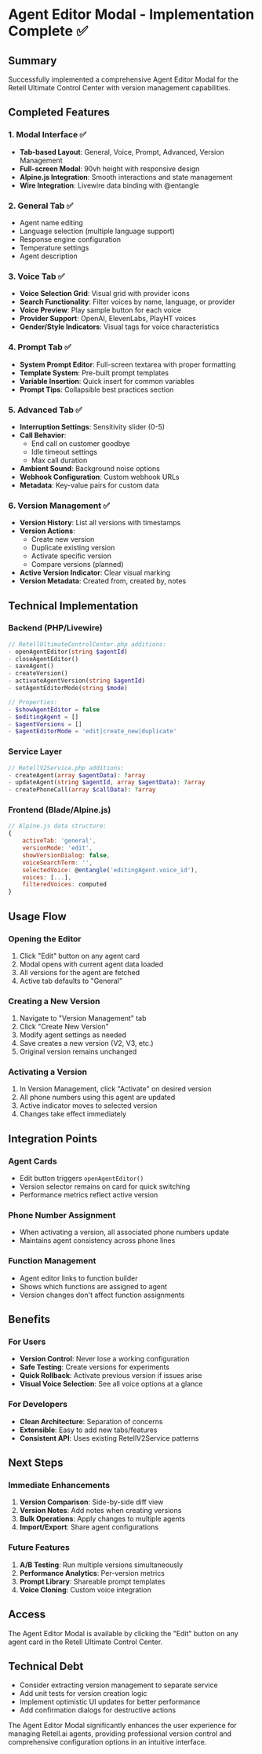 # Agent Editor Modal - Implementation Complete ✅

## Summary
Successfully implemented a comprehensive Agent Editor Modal for the Retell Ultimate Control Center with version management capabilities.

## Completed Features

### 1. Modal Interface ✅
- **Tab-based Layout**: General, Voice, Prompt, Advanced, Version Management
- **Full-screen Modal**: 90vh height with responsive design
- **Alpine.js Integration**: Smooth interactions and state management
- **Wire Integration**: Livewire data binding with @entangle

### 2. General Tab ✅
- Agent name editing
- Language selection (multiple language support)
- Response engine configuration
- Temperature settings
- Agent description

### 3. Voice Tab ✅
- **Voice Selection Grid**: Visual grid with provider icons
- **Search Functionality**: Filter voices by name, language, or provider
- **Voice Preview**: Play sample button for each voice
- **Provider Support**: OpenAI, ElevenLabs, PlayHT voices
- **Gender/Style Indicators**: Visual tags for voice characteristics

### 4. Prompt Tab ✅
- **System Prompt Editor**: Full-screen textarea with proper formatting
- **Template System**: Pre-built prompt templates
- **Variable Insertion**: Quick insert for common variables
- **Prompt Tips**: Collapsible best practices section

### 5. Advanced Tab ✅
- **Interruption Settings**: Sensitivity slider (0-5)
- **Call Behavior**: 
  - End call on customer goodbye
  - Idle timeout settings
  - Max call duration
- **Ambient Sound**: Background noise options
- **Webhook Configuration**: Custom webhook URLs
- **Metadata**: Key-value pairs for custom data

### 6. Version Management ✅
- **Version History**: List all versions with timestamps
- **Version Actions**:
  - Create new version
  - Duplicate existing version
  - Activate specific version
  - Compare versions (planned)
- **Active Version Indicator**: Clear visual marking
- **Version Metadata**: Created from, created by, notes

## Technical Implementation

### Backend (PHP/Livewire)
```php
// RetellUltimateControlCenter.php additions:
- openAgentEditor(string $agentId)
- closeAgentEditor()
- saveAgent()
- createVersion()
- activateAgentVersion(string $agentId)
- setAgentEditorMode(string $mode)

// Properties:
- $showAgentEditor = false
- $editingAgent = []
- $agentVersions = []
- $agentEditorMode = 'edit|create_new|duplicate'
```

### Service Layer
```php
// RetellV2Service.php additions:
- createAgent(array $agentData): ?array
- updateAgent(string $agentId, array $agentData): ?array
- createPhoneCall(array $callData): ?array
```

### Frontend (Blade/Alpine.js)
```javascript
// Alpine.js data structure:
{
    activeTab: 'general',
    versionMode: 'edit',
    showVersionDialog: false,
    voiceSearchTerm: '',
    selectedVoice: @entangle('editingAgent.voice_id'),
    voices: [...],
    filteredVoices: computed
}
```

## Usage Flow

### Opening the Editor
1. Click "Edit" button on any agent card
2. Modal opens with current agent data loaded
3. All versions for the agent are fetched
4. Active tab defaults to "General"

### Creating a New Version
1. Navigate to "Version Management" tab
2. Click "Create New Version"
3. Modify agent settings as needed
4. Save creates a new version (V2, V3, etc.)
5. Original version remains unchanged

### Activating a Version
1. In Version Management, click "Activate" on desired version
2. All phone numbers using this agent are updated
3. Active indicator moves to selected version
4. Changes take effect immediately

## Integration Points

### Agent Cards
- Edit button triggers `openAgentEditor()`
- Version selector remains on card for quick switching
- Performance metrics reflect active version

### Phone Number Assignment
- When activating a version, all associated phone numbers update
- Maintains agent consistency across phone lines

### Function Management
- Agent editor links to function builder
- Shows which functions are assigned to agent
- Version changes don't affect function assignments

## Benefits

### For Users
- **Version Control**: Never lose a working configuration
- **Safe Testing**: Create versions for experiments
- **Quick Rollback**: Activate previous version if issues arise
- **Visual Voice Selection**: See all voice options at a glance

### For Developers
- **Clean Architecture**: Separation of concerns
- **Extensible**: Easy to add new tabs/features
- **Consistent API**: Uses existing RetellV2Service patterns

## Next Steps

### Immediate Enhancements
1. **Version Comparison**: Side-by-side diff view
2. **Version Notes**: Add notes when creating versions
3. **Bulk Operations**: Apply changes to multiple agents
4. **Import/Export**: Share agent configurations

### Future Features
1. **A/B Testing**: Run multiple versions simultaneously
2. **Performance Analytics**: Per-version metrics
3. **Prompt Library**: Shareable prompt templates
4. **Voice Cloning**: Custom voice integration

## Access
The Agent Editor Modal is available by clicking the "Edit" button on any agent card in the Retell Ultimate Control Center.

## Technical Debt
- Consider extracting version management to separate service
- Add unit tests for version creation logic
- Implement optimistic UI updates for better performance
- Add confirmation dialogs for destructive actions

The Agent Editor Modal significantly enhances the user experience for managing Retell.ai agents, providing professional version control and comprehensive configuration options in an intuitive interface.